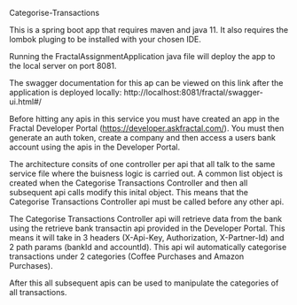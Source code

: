 Categorise-Transactions

This is a spring boot app that requires maven and java 11. It also requires the lombok pluging to be installed with your chosen IDE.

Running the FractalAssignmentApplication java file will deploy the app to the local server on port 8081.

The swagger documentation for this ap can be viewed on this link after the application is deployed locally:
http://localhost:8081/fractal/swagger-ui.html#/

Before hitting any apis in this service you must have created an app in the Fractal Developer Portal (https://developer.askfractal.com/).
You must then generate an auth token, create a company and then access a users bank account using the apis in the Developer Portal.

The architecture consits of one controller per api that all talk to the same service file where the buisness logic is carried out.
A common list object is created when the Categorise Transactions Controller and then all subsequent api calls modify this inital object. 
This means that the Categorise Transactions Controller api must be called before any other api.

The Categorise Transactions Controller api will retrieve data from the bank using the retrieve bank transactin api provided in the Developer Portal.
This means it will take in 3 headers (X-Api-Key, Authorization, X-Partner-Id) and 2 path params (bankId and accountId).
This api wil automatically categorise transactions under 2 categories (Coffee Purchases and Amazon Purchases).

After this all subsequent apis can be used to manipulate the categories of all transactions.

